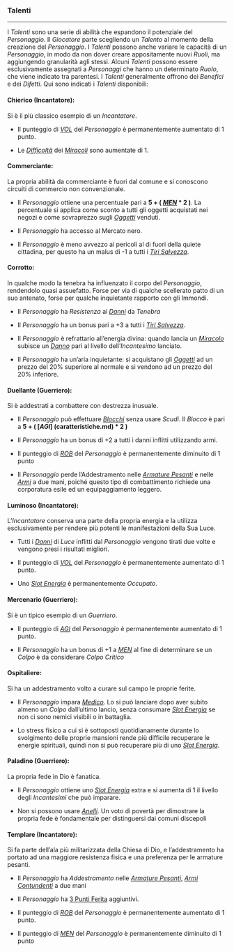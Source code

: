 ### Talenti

---

I *Talenti* sono una serie di abilità che espandono il potenziale del *Personaggio*. Il *Giocatore* parte scegliendo un *Talento* al momento della creazione del *Personaggio*. I *Talenti* possono anche variare le capacità di un *Personaggio*, in modo da non dover creare appositamente nuovi *Ruoli*, ma aggiungendo granularità agli stessi. Alcuni *Talenti* possono essere esclusivamente assegnati a *Personaggi* che hanno un determinato *Ruolo*, che viene indicato tra parentesi. I *Talenti* generalmente offrono dei *Benefici* e dei *Difetti*. Qui sono indicati i *Talenti* disponibili:

#### Chierico \(Incantatore\): 
Si è il più classico esempio di un *Incantatore*.

  * Il punteggio di [*VOL*](caratteristiche.md) del *Personaggio* è permanentemente aumentato di 1 punto.

  * Le [*Difficoltà*](..\magia.md) dei [*Miracoli*](..\magia\miracoli.md) sono aumentate di 1.

#### Commerciante: 
La propria abilità da commerciante è fuori dal comune e si conoscono circuiti di commercio non convenzionale.

  * Il *Personaggio* ottiene una percentuale pari a  **5 + ( [*MEN*](caratteristiche.md) \* 2 )**. La percentuale si applica come sconto a tutti gli oggetti acquistati nei negozi e come sovraprezzo sugli [*Oggetti*](..\oggetti.md) venduti.

  * Il *Personaggio* ha accesso al Mercato nero.  

  * Il *Personaggio* è meno avvezzo ai pericoli al di fuori della quiete cittadina, per questo ha un malus di -1 a tutti i [*Tiri Salvezza*](..\combattimento\tiri-salvezza.md).

#### Corrotto: 
In qualche modo la tenebra ha influenzato il corpo del *Personaggio*, rendendolo quasi assuefatto. Forse per via di qualche scellerato patto di un suo antenato, forse per qualche inquietante rapporto con gli Immondi.  

  * Il *Personaggio* ha *Resistenza* ai [*Danni*](..\combattimento\attacco.md) da *Tenebra*

  * Il *Personaggio* ha un bonus pari a +3 a tutti i [*Tiri Salvezza*](..\combattimento\tiri-salvezza.md).

  * Il *Personaggio* è refrattario all’energia divina: quando lancia un [*Miracolo*](..\magia\miracoli.md) subisce un [*Danno*](..\combattimento\attacco.md) pari al livello dell’*Incantesimo* lanciato.
  * Il *Personaggio* ha un’aria inquietante: si acquistano gli [*Oggetti*](..\oggetti.md) ad un prezzo del 20% superiore al normale e si vendono ad un prezzo del 20% inferiore.

#### Duellante \(Guerriero\): 
Si è addestrati a combattere con destrezza inusuale.

  * Il *Personaggio* può effettuare [*Blocchi*](..\combattimento\blocco.md) senza usare *Scudi*. Il *Blocco* è pari a  **5 + ( [*AGI*] (caratteristiche.md) \* 2 )**
  * Il *Personaggio* ha un bonus di +2 a tutti i danni inflitti utilizzando armi. 

  * Il punteggio di [*ROB*](caratteristiche.md) del *Personaggio* è permanentemente diminuito di 1 punto 
  * Il *Personaggio* perde l’Addestramento nelle [*Armature Pesanti*](..\oggetti\equipaggiabili.md) e nelle [*Armi*](..\oggetti\equipaggiabili.md) a due mani, poiché questo tipo di combattimento richiede una corporatura esile ed un equipaggiamento leggero.

#### Luminoso \(Incantatore\): 
L’*Incantatore* conserva una parte della propria energia e la utilizza esclusivamente per rendere più potenti le manifestazioni della Sua Luce.
  * Tutti i [*Danni*](..\combattimento\attacco.md) di *Luce* inflitti dal *Personaggio* vengono tirati due volte e vengono presi i risultati migliori.

  * Il punteggio di [*VOL*](caratteristiche.md) del *Personaggio* è permanentemente aumentato di 1 punto.

  * Uno [*Slot Energia*](..\magia.md) è permanentemente *Occupato*.

#### Mercenario \(Guerriero\): 
Si è un tipico esempio di un *Guerriero*.

  * Il punteggio di [*AGI*](caratteristiche.md) del *Personaggio* è permanentemente aumentato di 1 punto.

  * Il *Personaggio* ha un bonus di +1 a [*MEN*](caratteristiche.md) al fine di determinare se un *Colpo* è da considerare *Colpo Critico*

#### Ospitaliere: 
Si ha un addestramento volto a curare sul campo le proprie ferite. 

  * Il *Personaggio* impara [*Medico*](..\magia\miracoli\liv-I.md). Lo si può lanciare dopo aver subito almeno un *Colpo* dall’ultimo lancio, senza consumare [*Slot Energia*](..\magia.md) se non ci sono nemici visibili o in battaglia.   

  * Lo stress fisico a cui si è sottoposti quotidianamente durante lo svolgimento delle proprie mansioni rende più difficile recuperare le energie spirituali, quindi non si può recuperare più di uno [*Slot Energia*](..\magia.md).

#### Paladino \(Guerriero\):
La propria fede in Dio è fanatica. 

  * Il *Personaggio* ottiene uno [*Slot Energia*](..\magia.md) extra e si aumenta di 1 il livello degli *Incantesimi* che può imparare.  

  * Non si possono usare [*Anelli*](..\oggetti.md). Un voto di povertà per dimostrare la propria fede è fondamentale per distinguersi dai comuni discepoli

#### Templare \(Incantatore\): 
Si fa parte dell’ala più militarizzata della Chiesa di Dio, e l’addestramento ha portato ad una maggiore resistenza fisica e una preferenza per le armature pesanti.   
  
  * Il *Personaggio* ha *Addestramento* nelle [*Armature Pesanti*](..\oggetti\equipaggiabili.md), [*Armi Contundenti*](..\oggetti\equipaggiabili.md) a due mani
  * Il *Personaggio* ha [3 Punti Ferita](punti-ferita.md) aggiuntivi.     
  * Il punteggio di [*ROB*](caratteristiche.md) del *Personaggio* è permanentemente aumentato di 1 punto.  
 
  * Il punteggio di [*MEN*](caratteristiche.md) del *Personaggio* è permanentemente diminuito di 1 punto  